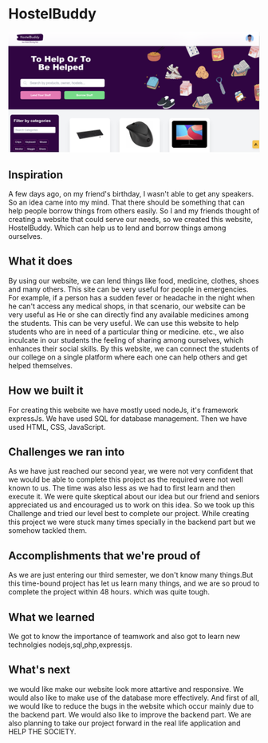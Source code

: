 # HostelBuddy
![HostelBuddy ](./HostelBuddy-3.png?raw=true " HostelBuddy ")


## Inspiration
A few days ago, on my friend's birthday, I wasn't able to get any speakers. So an idea came into my mind. That there should be something that can help people borrow things from others easily. So I and my friends thought of creating a website that could serve our needs, so we created this website, HostelBuddy. Which can help us to lend and borrow things among ourselves.


## What it does
By using our website, we can lend things like food, medicine, clothes, shoes and many others. This site can be very useful for people in emergencies.
For example, if a person has a sudden fever or headache in the night when he can't access any medical shops, in that scenario, our website can be very useful as
He or she can directly find any available medicines among the students. This can be very useful.
We can use this website to help students who are in need of a particular thing or medicine.
etc., we also inculcate in our students the feeling of sharing among ourselves, which enhances their social skills. By this website, we can connect the students of our college on a single platform where each one can help others and get helped themselves.


## How we built it
For creating this website we have mostly used nodeJs, it's framework expressJs. We have used SQL for database management. Then we have used HTML, CSS, JavaScript.


## Challenges we ran into
As we  have just reached our second year, we were not very confident that we would be able to complete this project as the 
 required were not well known to us. The time was also less as we had to first learn and then execute it. We were quite skeptical about our idea but our friend and seniors appreciated us 
and encouraged us to work on this idea. So we took up this Challenge and tried our level best to complete our project. While creating this project we were stuck many times specially in the backend part but we somehow tackled them.


## Accomplishments that we're proud of 
As we are just entering our third semester, we don't know many things.But this time-bound project has let us learn many things, and we are so proud to complete the project within 48 hours.
which was quite tough.


## What we learned
We got to know the importance of teamwork and also got to learn new technolgies nodejs,sql,php,expressjs.


## What's next
we would like make our website look more attartive and responsive. We would also like to make use of the database more effectively. And first of all, we would like to reduce the bugs in the website which occur mainly due to the backend part. We would also like to improve the backend part.
We are also planning to take our project forward in the real life application and HELP THE SOCIETY.
